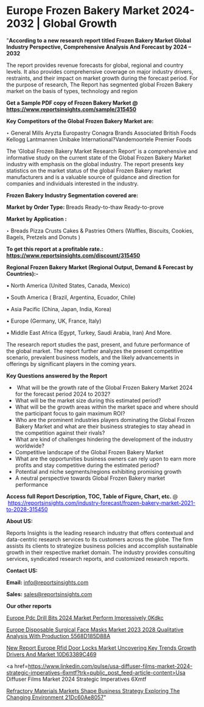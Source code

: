 # Europe Frozen Bakery Market 2024-2032 | Global Growth

"<strong>According to a new research report titled Frozen Bakery Market Global Industry Perspective, Comprehensive Analysis And Forecast by 2024 – 2032</strong>

The report provides revenue forecasts for global, regional and country levels. It also provides comprehensive coverage on major industry drivers, restraints, and their impact on market growth during the forecast period. For the purpose of research, The Report has segmented global Frozen Bakery market on the basis of types, technology and region

<strong>Get a Sample PDF copy of Frozen Bakery Market </strong><strong>@<a href=https://www.reportsinsights.com/sample/315450 style=color:#0000ff;> https://www.reportsinsights.com/sample/315450</a></strong></font>

<strong>Key Competitors of the Global Frozen Bakery Market are:</strong>

‣ General Mills
Aryzta
Europastry
Conagra Brands
Associated British Foods
Kellogg
Lantmannen Unibake International?Vandemoortele
Premier Foods

The ‘Global Frozen Bakery Market Research Report’ is a comprehensive and informative study on the current state of the Global Frozen Bakery Market industry with emphasis on the global industry. The report presents key statistics on the market status of the global Frozen Bakery market manufacturers and is a valuable source of guidance and direction for companies and individuals interested in the industry.

<strong>Frozen Bakery Industry Segmentation covered are:</strong>

<strong>Market by Order Type: </strong>
Breads
Ready-to-thaw
Ready-to-prove

<strong>Market by Application :</strong>

‣ Breads
Pizza Crusts
Cakes & Pastries
Others (Waffles, Biscuits, Cookies, Bagels, Pretzels and Donuts )

<strong>To get this report at a profitable rate.: <a href=https://www.reportsinsights.com/discount/315450 style=color:#0000ff;>https://www.reportsinsights.com/discount/315450</a></strong></font>

<strong>Regional Frozen Bakery Market (Regional Output, Demand &amp; Forecast by Countries):-</strong>

• North America (United States, Canada, Mexico)

• South America ( Brazil, Argentina, Ecuador, Chile)

• Asia Pacific (China, Japan, India, Korea)

• Europe (Germany, UK, France, Italy)

• Middle East Africa (Egypt, Turkey, Saudi Arabia, Iran) And More.

The research report studies the past, present, and future performance of the global market. The report further analyzes the present competitive scenario, prevalent business models, and the likely advancements in offerings by significant players in the coming years.

<strong>Key Questions answered by the Report</strong>
<ul>
  <li> What will be the growth rate of the Global Frozen Bakery Market 2024 for the forecast period 2024 to 2032?</li>
  <li>What will be the market size during this estimated period?</li>
  <li>What will be the growth areas within the market space and where should the participant focus to gain maximum ROI?</li>
  <li>Who are the prominent industries players dominating the Global Frozen Bakery Market and what are their business strategies to stay ahead in the competition against their rivals?</li>
  <li>What are kind of challenges hindering the development of the industry worldwide?</li>
  <li>Competitive landscape of the Global Frozen Bakery Market</li>
  <li>What are the opportunities business owners can rely upon to earn more profits and stay competitive during the estimated period?</li>
  <li>Potential and niche segments/regions exhibiting promising growth</li>
  <li>A neutral perspective towards Global Frozen Bakery market performance</li>
</ul>
<strong>Access full Report Description, TOC, Table of Figure, Chart, etc. </strong>@  <a href=https://reportsinsights.com/industry-forecast/frozen-bakery-market-2021-to-2028-315450 style=color:#0000ff;>https://reportsinsights.com/industry-forecast/frozen-bakery-market-2021-to-2028-315450</a></font>

<strong><strong>About US</strong>:</strong>

Reports Insights is the leading research industry that offers contextual and data-centric research services to its customers across the globe. The firm assists its clients to strategize business policies and accomplish sustainable growth in their respective market domain. The industry provides consulting services, syndicated research reports, and customized research reports.

<strong>Contact US:</strong>

<p class=""""><b>Email:</b> <a href=mailto:info@reportsinsights.com>info@reportsinsights.com</a></p>
<p class=""""><b>Sales:</b> <a href=mailto:sales@reportsinsights.com>sales@reportsinsights.com</a></p>

<strong>Our other reports</strong>

<a href=https://www.linkedin.com/pulse/europe-pdc-drill-bits-2024-market-perform-impressively-0kdkc/>Europe Pdc Drill Bits 2024 Market Perform Impressively 0Kdkc</a>

<a href=https://medium.com/@jadhaosuchit578/europe-disposable-surgical-face-masks-market-2023-2028-qualitative-analysis-with-production-5568d185d88a>Europe Disposable Surgical Face Masks Market 2023 2028 Qualitative Analysis With Production 5568D185D88A</a>

<a href=https://medium.com/@aanarkumar6/new-report-europe-rfid-door-locks-market-uncovering-key-trends-growth-drivers-and-market-10d63389c469>New Report Europe Rfid Door Locks Market Uncovering Key Trends Growth Drivers And Market 10D63389C469</a>

<a href=https://www.linkedin.com/pulse/usa-diffuser-films-market-2024-strategic-imperatives-6xmtf?trk=public_post_feed-article-content>Usa Diffuser Films Market 2024 Strategic Imperatives 6Xmtf</a>

<a href=https://medium.com/@khalunansh/refractory-materials-markets-shape-business-strategy-exploring-the-changing-environment-21dc60ae8057>Refractory Materials Markets Shape Business Strategy Exploring The Changing Environment 21Dc60Ae8057</a>"
